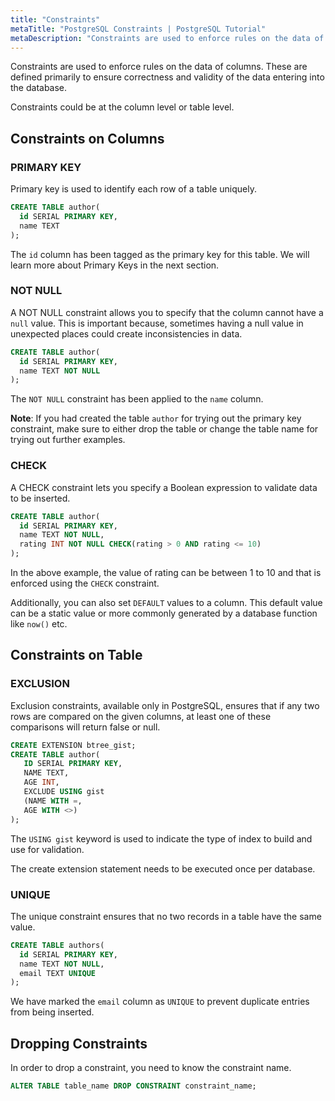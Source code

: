 ```yaml
---
title: "Constraints"
metaTitle: "PostgreSQL Constraints | PostgreSQL Tutorial"
metaDescription: "Constraints are used to enforce rules on the data of columns. Constraints could be at the column level or table level."
---
```


Constraints are used to enforce rules on the data of columns. These are defined primarily to ensure correctness and validity of the data entering into the database.

Constraints could be at the column level or table level.

## Constraints on Columns

### PRIMARY KEY

Primary key is used to identify each row of a table uniquely.

```sql
CREATE TABLE author(
  id SERIAL PRIMARY KEY,
  name TEXT
);
```

The `id` column has been tagged as the primary key for this table. We will learn more about Primary Keys in the next section.

### NOT NULL

A NOT NULL constraint allows you to specify that the column cannot have a `null` value. This is important because, sometimes having a null value in unexpected places could create inconsistencies in data.

```sql
CREATE TABLE author(
  id SERIAL PRIMARY KEY,
  name TEXT NOT NULL
);
```

The `NOT NULL` constraint has been applied to the `name` column.

**Note**: If you had created the table `author` for trying out the primary key constraint, make sure to either drop the table or change the table name for trying out further examples.

### CHECK

A CHECK constraint lets you specify a Boolean expression to validate data to be inserted.

```sql
CREATE TABLE author(
  id SERIAL PRIMARY KEY,
  name TEXT NOT NULL,
  rating INT NOT NULL CHECK(rating > 0 AND rating <= 10)
);
```

In the above example, the value of rating can be between 1 to 10 and that is enforced using the `CHECK` constraint. 

Additionally, you can also set `DEFAULT` values to a column. This default value can be a static value or more commonly generated by a database function like `now()` etc.

## Constraints on Table

### EXCLUSION

Exclusion constraints, available only in PostgreSQL, ensures that if any two rows are compared on the given columns, at least one of these comparisons will return false or null.

```sql
CREATE EXTENSION btree_gist;
CREATE TABLE author(
   ID SERIAL PRIMARY KEY,
   NAME TEXT,
   AGE INT,
   EXCLUDE USING gist
   (NAME WITH =,
   AGE WITH <>)
);
```

The `USING gist` keyword is used to indicate the type of index to build and use for validation.

The create extension statement needs to be executed once per database.

### UNIQUE

The unique constraint ensures that no two records in a table have the same value.

```sql
CREATE TABLE authors(
  id SERIAL PRIMARY KEY,
  name TEXT NOT NULL,
  email TEXT UNIQUE
);
```

We have marked the `email` column as `UNIQUE` to prevent duplicate entries from being inserted.

## Dropping Constraints

In order to drop a constraint, you need to know the constraint name.

```sql
ALTER TABLE table_name DROP CONSTRAINT constraint_name;
```
